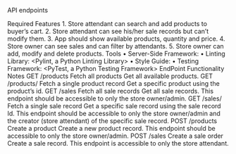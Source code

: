  API endpoints

 Required Features
    1. Store attendant can search and add products to buyer’s cart.
    2. Store attendant can see his/her sale records but can’t modify them.
    3. App should show available products, quantity and price.
    4. Store owner can see sales and can filter by attendants.
    5. Store owner can add, modify and delete products.
Tools
    • Server-Side Framework: <Flask Python Framework>
    • Linting Library: <Pylint, a Python Linting Library>
        • Style Guide: <PEP8 Style Guide>
    • Testing Framework: <PyTest, a Python Testing Framework>
EndPoint
Functionality
Notes
GET /products
Fetch all products
Get all available products.
GET /products/<productId>
Fetch a single product record
Get a specific product using the product’s id.
GET /sales
Fetch all sale records
Get all sale records. This endpoint should be accessible to only the store owner/admin.
GET /sales/<saleId>
Fetch a single sale record
Get a specific sale record using the sale record Id. This endpoint should be accessible to only the store owner/admin and the creator (store attendant) of the specific sale record.
POST /products
Create a product
Create a new product record. This endpoint should be accessible to only the store owner/admin.
POST /sales
Create a sale order
Create a sale record. This endpoint is accessible to only the store attendant.
